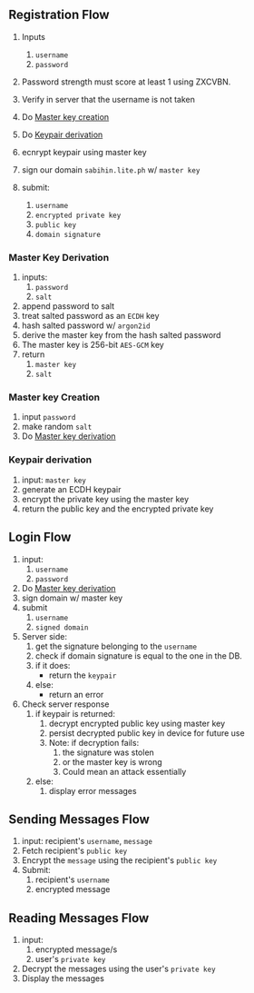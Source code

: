 ## Registration Flow
1. Inputs
    1. `username`
    2. `password`

2. Password strength must score at least 1 using ZXCVBN.
3. Verify in server that the username is not taken
4. Do [Master key creation](#master-key-creation)
5. Do [Keypair derivation](#keypair-derivation)
7. ecnrypt keypair using master key
6. sign our domain `sabihin.lite.ph` w/ `master key`
5. submit:
    1. `username`
    2. `encrypted private key`
    3. `public key`
    4. `domain signature`

### Master Key Derivation
1. inputs: 
    1. `password`
    2. `salt`
3. append password to salt
4. treat salted password as an `ECDH` key
5. hash salted password w/ `argon2id`
6. derive the master key from the hash salted password
7. The master key is 256-bit `AES-GCM` key
8. return
    1. `master key`
    2. `salt`

### Master key Creation
1. input `password`
2. make random `salt`
3. Do [Master key derivation](#master-key-derivation)

### Keypair derivation
1. input: `master key`
2. generate an ECDH keypair
3. encrypt the private key using the master key
4. return the public key and the encrypted private key

## Login Flow
1. input: 
    1. `username`
    2. `password`
2. Do [Master key derivation](#master-key-derivation)
3. sign domain w/ master key
4. submit 
    1. `username`
    2. `signed domain`
5. Server side:
    1. get the signature belonging to the `username`
    2. check if domain signature is equal to the one in the DB.
    3. if it does:
        * return the `keypair`
    4. else:
        * return an error
6. Check server response
    1. if keypair is returned:
        1. decrypt encrypted public key using master key
        2. persist decrypted public key in device for future use
        3. Note: if decryption fails:
            1. the signature was stolen
            2. or the master key is wrong
            3. Could mean an attack essentially
    2. else:
        1. display error messages
## Sending Messages Flow
1. input: recipient's `username`, `message`
2. Fetch recipient's `public key`
3. Encrypt the `message` using the recipient's `public key`
4. Submit: 
    1. recipient's `username`
    2. encrypted message

## Reading Messages Flow
1. input:
    1. encrypted message/s
    2. user's `private key`
2. Decrypt the messages using the user's `private key`
3. Display the messages

